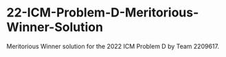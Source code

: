 # 22-ICM-Problem-D-Meritorious-Winner-Solution
Meritorious Winner solution for the 2022 ICM Problem D by Team 2209617.
